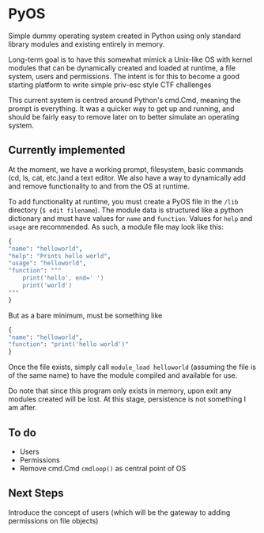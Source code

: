 # PyOS

Simple dummy operating system created in Python using only standard library modules and existing entirely in memory.

Long-term goal is to have this somewhat mimick a Unix-like OS with kernel modules that can be dynamically created and loaded at runtime, a file system, users and permissions. The intent is for this to become a good starting platform to write simple priv-esc style CTF challenges

This current system is centred around Python's cmd.Cmd, meaning the prompt is everything. It was a quicker way to get up and running, and should be fairly easy to remove later on to better simulate an operating system.

## Currently implemented
At the moment, we have a working prompt, filesystem, basic commands (cd, ls, cat, etc.)and a text editor. We also have a way to dynamically add and remove functionality to and from the OS at runtime.

To add functionality at runtime, you must create a PyOS file in the `/lib` directory (`$ edit filename`). The module data is structured like a python dictionary and must have values for `name` and `function`. Values for `help` and `usage` are recommended. As such, a module file may look like this:

```python
{
"name": "helloworld",
"help": "Prints hello world",
"usage": "helloworld",
"function": """
    print('hello', end=' ')
    print('world')
"""
}
```

But as a bare minimum, must be something like
```python
{
"name": "helloworld",
"function": "print('hello world')"
}
```

Once the file exists, simply call `module_load helloworld` (assuming the file is of the same name) to have the module compiled and available for use.

Do note that since this program only exists in memory, upon exit any modules created will be lost. At this stage, persistence is not something I am after.

## To do

* Users
* Permissions
* Remove cmd.Cmd `cmdloop()` as central point of OS

## Next Steps
Introduce the concept of users (which will be the gateway to adding permissions on file objects)